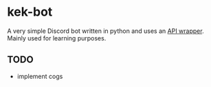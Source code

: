 # kek-bot

A very simple Discord bot written in python and uses an [API wrapper].
Mainly used for learning purposes. 

## TODO

* implement cogs



[API wrapper]: https://github.com/Rapptz/discord.py
